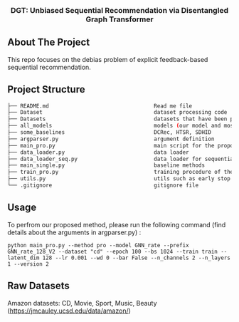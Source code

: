 
<!-- PROJECT LOGO -->
<br />
  <h3 align="center">DGT: Unbiased Sequential Recommendation via Disentangled Graph Transformer </h3>

<!-- TABLE OF CONTENTS -->
<!--<details open="open">-->
<!--  <summary>Table of Contents</summary>-->
<!--  <ol>-->
<!--    <li>-->
<!--      <a href="#about-the-project">About The Project</a>-->
<!--    </li>-->
<!--    <li>-->
<!--      <a href="#project-structure">Project Structure</a>-->
<!--    </li>-->
<!--    <li><a href="#usage">Usage</a></li>-->
<!--    <li><a href="#model-training-and-evaluation">Model Training and Evaluation</a></li>-->
<!--    <li><a href="#contact">Contact</a></li>-->
<!--  </ol>-->
<!--</details>-->



<!-- ABOUT THE PROJECT -->
## About The Project
This repo focuses on the debias problem of explicit feedback-based sequential recommendation. 

<!-- Project Structure -->
## Project Structure
```bash 
├── README.md                                 Read me file 
├── Dataset                                   dataset processing code
├── Datasets                                  datasets that have been processed
├── all_models                                models (our model and most of the baselines)
├── some_baselines                            DCRec, HTSR, SDHID
├── argparser.py                              argument definition
├── main_pro.py                               main script for the proposed method
├── data_loader.py                            data loader
├── data_loader_seq.py                        data loader for sequential recommendation
├── main_single.py                            baseline methods 
├── train_pro.py                              training procedure of the proposed method 
├── utils.py                                  utils such as early stop function
└── .gitignore                                gitignore file
```

<!-- USAGE -->
## Usage
To perfrom our proposed  method, please run the following command (find details about the arguments in argparser.py) :
```commandline
python main_pro.py --method pro --model GNN_rate --prefix GNN_rate_128_V2 --dataset "cd" --epoch 100 --bs 1024 --train train --latent_dim 128 --lr 0.001 --wd 0 --bar False --n_channels 2 --n_layers 1 --version 2
```

## Raw Datasets
Amazon datasets: CD, Movie, Sport, Music, Beauty (https://jmcauley.ucsd.edu/data/amazon/)
